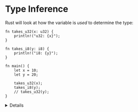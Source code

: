 # Type Inference

Rust will look at how the variable is _used_ to determine the type:

```rust,editable
fn takes_u32(x: u32) {
    println!("u32: {x}");
}

fn takes_i8(y: i8) {
    println!("i8: {y}");
}

fn main() {
    let x = 10;
    let y = 20;

    takes_u32(x);
    takes_i8(y);
    // takes_u32(y);
}
```

<details>

This slide demonstrates how the Rust compiler infers types based on constraints given by variable declarations and usages.
    
It is very important to emphasize that variables declared like this are not of some sort of dynamic "any type" that can
hold any data. The machine code generated by such declaration is identical to the explicit declaration of a type.
The compiler does the job for us and helps us write more concise code.

The following code tells the compiler to copy into a certain generic container without the code ever explicitly specifying the contained type, using `_` as a placeholder:

```rust,editable
fn main() {
    let mut v = Vec::new();
    v.push((10, false));
    v.push((20, true));
    println!("v: {v:?}");

    let vv = v.iter().collect::<std::collections::HashSet<_>>();
    println!("vv: {vv:?}");
}
```

[`collect`](https://doc.rust-lang.org/stable/std/iter/trait.Iterator.html#method.collect) relies on `FromIterator`, which [`HashSet`](https://doc.rust-lang.org/std/iter/trait.FromIterator.html) implements.

</details>
